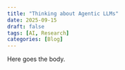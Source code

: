 ```yaml
---
title: "Thinking about Agentic LLMs"
date: 2025-09-15
draft: false
tags: [AI, Research]
categories: [Blog]
---
```

Here goes the body.  